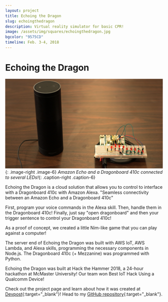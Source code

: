 ```yaml
---
layout: project
title: Echoing the Dragon
slug: echoingthedragon
description: Virtual reality simulator for basic CPR!
image: /assets/img/squares/echoingthedragon.jpg
bgcolor: "9575CD"
timeline: Feb. 3-4, 2018
---
```


# Echoing the Dragon

![Echoing the Dragon](/assets/img/echoingthedragon1.jpg){: .image-right .image-6}
*Amazon Echo and a Dragonboard 410c connected to several LEDs!*{: .caption-right .caption-6}

Echoing the Dragon is a cloud solution that allows you to control to interface with a Dragonboard 410c with Amazon Alexa. "Seamless connectivity between an Amazon Echo and a Dragonboard 410c"

First, program your voice commands in the Alexa skill. 
Then, handle them in the Dragonboard 410c!
Finally, just say "open dragonboard" and then your trigger sentence to control your Dragonboard 410c!

As a proof of concept, we created a little Nim-like game that you can play against a computer!

The server end of Echoing the Dragon was built with AWS IoT, AWS Lambda, and Alexa skills, programming the necessary components in Node.js. The Dragonboard 410c (+ Mezzanine) was programmed with Python.

Echoing the Dragon was built at Hack the Hammer 2018, a 24-hour hackathon at McMaster University!
Our team won Best IoT Hack Using a Qualcomm Device!


Check out the project page and learn about how it was created at [Devpost](https://devpost.com/software/echoing-the-dragon){:target="_blank"}!
Head to my [GitHub repository](https://github.com/WilliamLQin/Echoing-the-Dragon){:target="_blank"}.

